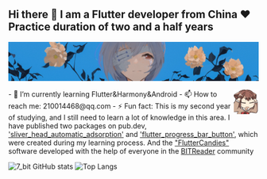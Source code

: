 ## Hi there 👋 I am a Flutter developer from China ❤ Practice duration of two and a half years

![图片说明](./logo_.webp)
<!-- is a ✨ _special_ ✨ repository because its `README.md` (this file) appears on your GitHub profile.
- 🔭 I’m currently working on ...

- 👯 I’m looking to collaborate on ...
- 🤔 I’m looking for help with ...
- 💬 Ask me about ...
- 📫 How to reach me: ...
- 😄 Pronouns: ...
- ⚡ Fun fact: ...
-->
<img src=./refresh.gif align="right" width=50 />
- 🌱 I’m currently learning Flutter&Harmony&Android
- 📫 How to reach me: 210014468@qq.com
- ⚡ Fun fact: This is my second year of studying, and I still need to learn a lot of knowledge in this area. I have published two packages on pub.dev, <a href="https://pub.dev/packages/sliver_head_automatic_adsorption">'sliver_head_automatic_adsorption'</a> and <a href="https://pub.dev/packages/flutter_progress_bar_button">'flutter_progress_bar_button'</a>, which were created during my learning process. And the <a href="https://github.com/fluttercandies">"FlutterCandies"</a> software developed with the help of everyone in the <a href="https://github.com/fluttercandies/flutter_novel">BITReader</a> community

![7_bit GitHub stats](https://github-readme-stats.vercel.app/api?username=7-bit11&count_private=true&show_icons=true)
![Top Langs](https://github-readme-stats.vercel.app/api/top-langs/?username=7-bit11&layout=donut)


